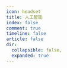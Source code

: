 ```yaml
---
icon: headset
title: 人工智能
index: false
comment: true
timeline: false
article: false
dir:
  collapsible: false,
  expanded: true
---
```

